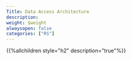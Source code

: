 ```yaml
---
Title: Data Access Architecture
description:
weight: $weight
alwaysopen: false
categories: ["RS"]
---
```

{{%allchildren style="h2" description="true"%}}
